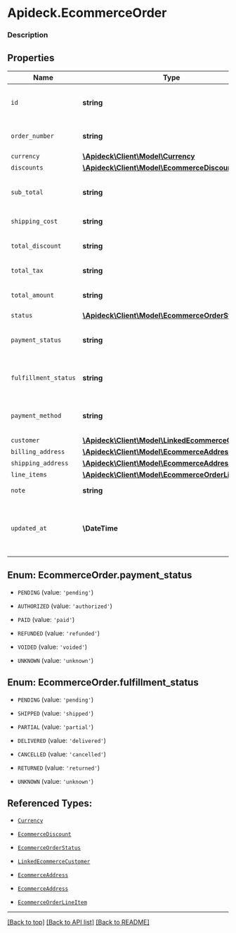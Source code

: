 # Apideck.EcommerceOrder

### Description

## Properties
Name | Type | Description | Notes
------------ | ------------- | ------------- | -------------
`id` | **string** | A unique identifier for an object. | 
`order_number` | **string** | Order number, if any. | [optional] 
`currency` | [**\Apideck\Client\Model\Currency**](Currency.md) |  | [optional] 
`discounts` | [**\Apideck\Client\Model\EcommerceDiscount[]**](EcommerceDiscount.md) |  | [optional] 
`sub_total` | **string** | Sub-total amount, normally before tax. | [optional] 
`shipping_cost` | **string** | Shipping cost, if any. | [optional] 
`total_discount` | **string** | Total discount, if any. | [optional] 
`total_tax` | **string** | Total tax, if any. | [optional] 
`total_amount` | **string** | Total amount due. | [optional] 
`status` | [**\Apideck\Client\Model\EcommerceOrderStatus**](EcommerceOrderStatus.md) |  | [optional] 
`payment_status` | **string** | Current payment status of the order. | [optional] 
`fulfillment_status` | **string** | Current fulfillment status of the order. | [optional] 
`payment_method` | **string** | Payment method used for this order. | [optional] 
`customer` | [**\Apideck\Client\Model\LinkedEcommerceCustomer**](LinkedEcommerceCustomer.md) |  | [optional] 
`billing_address` | [**\Apideck\Client\Model\EcommerceAddress**](EcommerceAddress.md) |  | [optional] 
`shipping_address` | [**\Apideck\Client\Model\EcommerceAddress**](EcommerceAddress.md) |  | [optional] 
`line_items` | [**\Apideck\Client\Model\EcommerceOrderLineItem[]**](EcommerceOrderLineItem.md) |  | [optional] 
`note` | **string** | Note for the order. | [optional] 
`updated_at` | **\DateTime** | The date and time when the object was last updated. | [optional] 





<a name="PAYMENT_STATUS"></a>
## Enum: EcommerceOrder.payment_status


* `PENDING` (value: `'pending'`)

* `AUTHORIZED` (value: `'authorized'`)

* `PAID` (value: `'paid'`)

* `REFUNDED` (value: `'refunded'`)

* `VOIDED` (value: `'voided'`)

* `UNKNOWN` (value: `'unknown'`)




<a name="FULFILLMENT_STATUS"></a>
## Enum: EcommerceOrder.fulfillment_status


* `PENDING` (value: `'pending'`)

* `SHIPPED` (value: `'shipped'`)

* `PARTIAL` (value: `'partial'`)

* `DELIVERED` (value: `'delivered'`)

* `CANCELLED` (value: `'cancelled'`)

* `RETURNED` (value: `'returned'`)

* `UNKNOWN` (value: `'unknown'`)




## Referenced Types:


* [`Currency`](Currency.md)
* [`EcommerceDiscount`](EcommerceDiscount.md)





* [`EcommerceOrderStatus`](EcommerceOrderStatus.md)



* [`LinkedEcommerceCustomer`](LinkedEcommerceCustomer.md)
* [`EcommerceAddress`](EcommerceAddress.md)
* [`EcommerceAddress`](EcommerceAddress.md)
* [`EcommerceOrderLineItem`](EcommerceOrderLineItem.md)



---

[[Back to top]](#) [[Back to API list]](../../../../README.md#documentation-for-api-endpoints) [[Back to README]](../../../../README.md)


